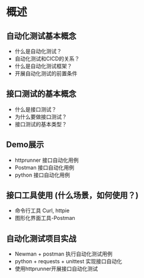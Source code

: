 # 概述
## 自动化测试基本概念
  - 什么是自动化测试？
  - 自动化测试和CICD的关系？
  - 什么是自动化测试框架？
  - 开展自动化测试的前置条件

## 接口测试的基本概念
  - 什么是接口测试？
  - 为什么要做接口测试？
  - 接口测试的基本类型？

## Demo展示
 - httprunner 接口自动化用例
 - Postman 接口自动化用例
 - python 接口自动化用例

## 接口工具使用 (什么场景，如何使用？)
 - 命令行工具 Curl, httpie
 - 图形化界面工具-Postman

## 自动化测试项目实战
- Newman + postman 执行自动化测试用例
- python + requests + unittest 实现接口自动化
- 使用httprunner开展接口自动化测试
